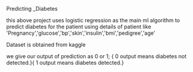 Predicting _Diabetes

this above project uses logistic regression as the main ml algorithm to predict diabetes for the patient using details of patient like 'Pregnancy','glucose','bp','skin','insulin','bmi','pedigree','age'

Dataset is obtained from kaggle






























we give our output of prediction as 0 or 1;
               { 0 output means diabetes not detected.}{
                1 output means diabetes  detected.}

